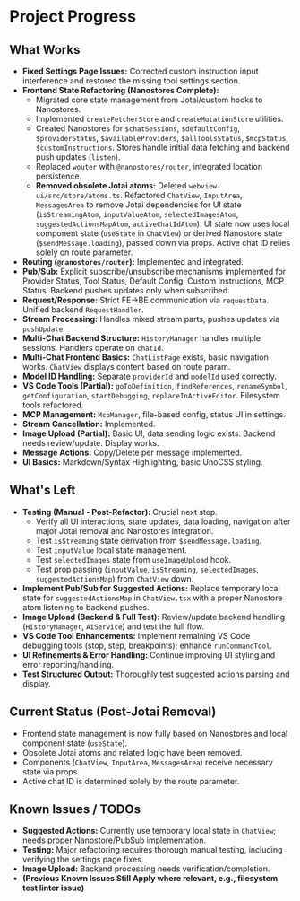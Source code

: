 # Project Progress

## What Works
- **Fixed Settings Page Issues:** Corrected custom instruction input interference and restored the missing tool settings section.
- **Frontend State Refactoring (Nanostores Complete):**
    - Migrated core state management from Jotai/custom hooks to Nanostores.
    - Implemented `createFetcherStore` and `createMutationStore` utilities.
    - Created Nanostores for `$chatSessions`, `$defaultConfig`, `$providerStatus`, `$availableProviders`, `$allToolsStatus`, `$mcpStatus`, `$customInstructions`. Stores handle initial data fetching and backend push updates (`listen`).
    - Replaced `wouter` with `@nanostores/router`, integrated location persistence.
    - **Removed obsolete Jotai atoms:** Deleted `webview-ui/src/store/atoms.ts`. Refactored `ChatView`, `InputArea`, `MessagesArea` to remove Jotai dependencies for UI state (`isStreamingAtom`, `inputValueAtom`, `selectedImagesAtom`, `suggestedActionsMapAtom`, `activeChatIdAtom`). UI state now uses local component state (`useState` in `ChatView`) or derived Nanostore state (`$sendMessage.loading`), passed down via props. Active chat ID relies solely on route parameter.
- **Routing (`@nanostores/router`):** Implemented and integrated.
- **Pub/Sub:** Explicit subscribe/unsubscribe mechanisms implemented for Provider Status, Tool Status, Default Config, Custom Instructions, MCP Status. Backend pushes updates only when subscribed.
- **Request/Response:** Strict FE->BE communication via `requestData`. Unified backend `RequestHandler`.
- **Stream Processing:** Handles mixed stream parts, pushes updates via `pushUpdate`.
- **Multi-Chat Backend Structure:** `HistoryManager` handles multiple sessions. Handlers operate on `chatId`.
- **Multi-Chat Frontend Basics:** `ChatListPage` exists, basic navigation works. `ChatView` displays content based on route param.
- **Model ID Handling:** Separate `providerId` and `modelId` used correctly.
- **VS Code Tools (Partial):** `goToDefinition`, `findReferences`, `renameSymbol`, `getConfiguration`, `startDebugging`, `replaceInActiveEditor`. Filesystem tools refactored.
- **MCP Management:** `McpManager`, file-based config, status UI in settings.
- **Stream Cancellation:** Implemented.
- **Image Upload (Partial):** Basic UI, data sending logic exists. Backend needs review/update. Display works.
- **Message Actions:** Copy/Delete per message implemented.
- **UI Basics:** Markdown/Syntax Highlighting, basic UnoCSS styling.

## What's Left
- **Testing (Manual - Post-Refactor):** Crucial next step.
    - Verify all UI interactions, state updates, data loading, navigation after major Jotai removal and Nanostores integration.
    - Test `isStreaming` state derivation from `$sendMessage.loading`.
    - Test `inputValue` local state management.
    - Test `selectedImages` state from `useImageUpload` hook.
    - Test prop passing (`inputValue`, `isStreaming`, `selectedImages`, `suggestedActionsMap`) from `ChatView` down.
- **Implement Pub/Sub for Suggested Actions:** Replace temporary local state for `suggestedActionsMap` in `ChatView.tsx` with a proper Nanostore atom listening to backend pushes.
- **Image Upload (Backend & Full Test):** Review/update backend handling (`HistoryManager`, `AiService`) and test the full flow.
- **VS Code Tool Enhancements:** Implement remaining VS Code debugging tools (stop, step, breakpoints); enhance `runCommandTool`.
- **UI Refinements & Error Handling:** Continue improving UI styling and error reporting/handling.
- **Test Structured Output:** Thoroughly test suggested actions parsing and display.

## Current Status (Post-Jotai Removal)
- Frontend state management is now fully based on Nanostores and local component state (`useState`).
- Obsolete Jotai atoms and related logic have been removed.
- Components (`ChatView`, `InputArea`, `MessagesArea`) receive necessary state via props.
- Active chat ID is determined solely by the route parameter.

## Known Issues / TODOs
- **Suggested Actions:** Currently use temporary local state in `ChatView`; needs proper Nanostore/PubSub implementation.
- **Testing:** Major refactoring requires thorough manual testing, including verifying the settings page fixes.
- **Image Upload:** Backend processing needs verification/completion.
- **(Previous Known Issues Still Apply where relevant, e.g., filesystem test linter issue)**
